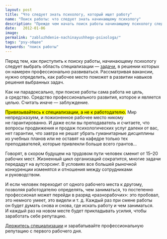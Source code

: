 ```yaml
---
layout: post
title: "Что следует знать психологу, который ищет работу"
name: "Поиск работы: что следует знать начинающему психологу"
description: "Прежде чем начать поиск работы начинающему психологу следует выбрать те задачи, в решении которых он намерен профессионально развиваться"
date:   2012-01-06			 
image: 
permalink: "zabluzhdenie-nachinayushhego-psixologa/"
tags: "psy-общее"
keywords: "поиск работы"
---
```


<p>Перед тем, как приступить к&nbsp;поиску работы, начинающему психологу следует выбрать область специализации&nbsp;— <a href="/sfery-specializacii-psixologa/">задачи</a>, в&nbsp;решении которых он&nbsp;намерен профессионально развиваться. Рассматривая вакансии, нужно определить, как рабочее место поможет в&nbsp;развитии навыков решения выбранных задач. </p><p>Как ни&nbsp;парадоксально, при поиске работы сама работа не&nbsp;цель, а&nbsp;средство. Средство профессионального развития, которое и&nbsp;является целью. Считать иначе&nbsp;— заблуждение.</p>
<p><mark>Привязывайтесь к&nbsp;специализации, а&nbsp;не&nbsp;к&nbsp;работодателю.</mark> Мир непредсказуем, и&nbsp;пожизненное рабочее место никому не&nbsp;гарантированно. И&nbsp;даже если вы&nbsp;преподаватель и&nbsp;считаете, что вопросы продвижения и&nbsp;продаж психологических услуг далеки от&nbsp;вас, нет гарантии, что завтра не&nbsp;решат убрать гуманитарные дисциплины из&nbsp;учебных планов или не&nbsp;оставят на&nbsp;кафедре только тех преподавателей, которые привлекли больше всего грантов...</p>
<p>Говорят, в&nbsp;скором будущем на&nbsp;трудовом пути человек сменит от&nbsp;<nobr>15–20</nobr> рабочих мест. Жизненный цикл организаций сократится, многие задачи передадут на&nbsp;аутсорсинг. В&nbsp;условиях все большей рыночной конкуренции изменятся и&nbsp;отношения между сотрудниками и&nbsp;руководством.</p>
<p>И&nbsp;если человек переходит от&nbsp;одного рабочего места к&nbsp;другому, позволяя работодателю определять, чем заниматься, то&nbsp;постепенно профессионал может перейди в&nbsp;разряд «разнорабочих»: это пробовал, это немного умеет, это видели и&nbsp;т.&nbsp;д. Каждый раз при смене работы он&nbsp;будет думать снова и&nbsp;снова, где искать работу и&nbsp;чем заниматься. И&nbsp;каждый раз на&nbsp;новом месте будет прикладывать усилия, чтобы заработать себе репутацию.</p>
<p><a href="/uzkaya-specializaciya/">Держитесь специализации</a> и&nbsp;зарабатывайте профессиональную репутацию с&nbsp;первого рабочего дня.</p>

